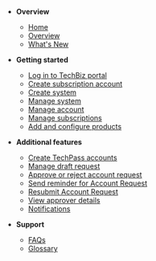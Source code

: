 - **Overview**
    - [Home](home.md)
    - [Overview](techBiz-overview.md)
    - [What's New](whats-new/2023.md)
- **Getting started**
    - [Log in to TechBiz portal](log-in-to-TechBiz-portal.md)
    - [Create subscription account](request-for-techbiz-account.md)
    - [Create system](create-techbiz-system.md)
    - [Manage system](manage-techbiz-system.md)
    - [Manage account](manage-techbiz-account.md)
    - [Manage subscriptions](manage-subscriptions.md)
    - [Add and configure products](add-and-configure-products.md)
- **Additional features**
    - [Create TechPass accounts](invite-users.md)
    - [Manage draft request](manage-draft-request.md)
    - [Approve or reject account request](approve-or-reject-techbiz-account.md)
    - [Send reminder for Account Request](send-reminder-for-account-approval.md)
    - [Resubmit Account Request](resubmit-techbiz-account-application.md)
    - [View approver details](view-approver-details-and-attachments.md)
    - [Notifications](notifications.md)

- **Support**
    - [FAQs](faq.md)
    - [Glossary](glossary.md)
